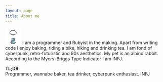 ```yaml
---
layout: page
title: About me
---
```


<img src="/assets/images/emoticon_bunny_kiss.gif" class="center-image">
I am a programmer and Rubyist in the making. Apart from writing code I enjoy baking, riding a bike, hiking and drinking tea. I am fond of cyberpunk, retro-futuristic and 90s aesthetics. My pet is an albino rabbit. According to the Myers–Briggs Type Indicator I am INFJ.

**TL;DR**    
Programmer, wannabe baker, tea drinker, cyberpunk enthusiast. INFJ
